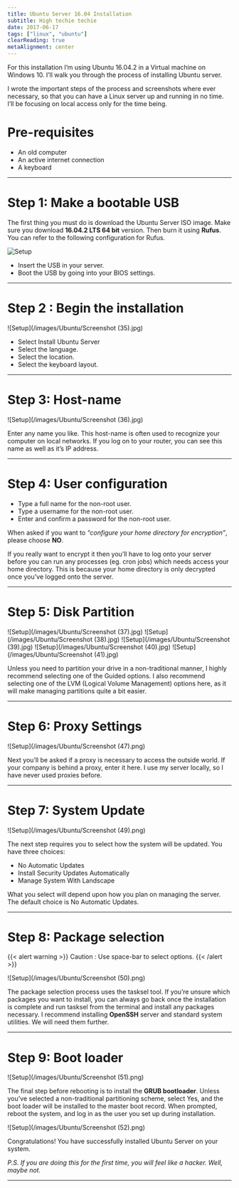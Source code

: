 ```yaml
---
title: Ubuntu Server 16.04 Installation
subtitle: High techie techie
date: 2017-06-17
tags: ["linux", "ubuntu"]
clearReading: true
metaAlignment: center
---
```


<!--toc-->


For this installation I’m using Ubuntu 16.04.2 in a Virtual machine on Windows 10. I’ll walk you through the process of installing Ubuntu server.
<!--more-->


I wrote the important steps of the process and screenshots where ever necessary, so that you can have a Linux server up and running in no time. I’ll be focusing on local access only for the time being.


# Pre-requisites

* An old computer
* An active internet connection
* A keyboard

---
# Step 1: Make a bootable USB

The first thing you must do is download the Ubuntu Server ISO image. Make sure you download **16.04.2 LTS 64 bit** version. Then burn it using **Rufus**. You can refer to the following configuration for Rufus.

![Setup](/images/Ubuntu/rufus.png)

* Insert the USB in your server.
* Boot the USB by going into your BIOS settings.

---
# Step 2 : Begin the installation

![Setup](/images/Ubuntu/Screenshot (35).jpg)

* Select Install Ubuntu Server
* Select the language.
* Select the location.
* Select the keyboard layout.

---
# Step 3: Host-name

![Setup](/images/Ubuntu/Screenshot (36).jpg)

Enter any name you like. This host-name is often used to recognize your computer on local networks. If you log on to your router, you can see this name as well as it’s IP address.

---
# Step 4: User configuration


* Type a full name for the non-root user.
* Type a username for the non-root user.
* Enter and confirm a password for the non-root user.


When asked if you want to *“configure your home directory for encryption”*, please choose **NO**.

If you really want to encrypt it then you’ll have to log onto your server before you can run any processes (eg. cron jobs) which needs access your home directory. This is because your home directory is only decrypted once you’ve logged onto the server.

---
# Step 5: Disk Partition

![Setup](/images/Ubuntu/Screenshot (37).jpg)
![Setup](/images/Ubuntu/Screenshot (38).jpg)
![Setup](/images/Ubuntu/Screenshot (39).jpg)
![Setup](/images/Ubuntu/Screenshot (40).jpg)
![Setup](/images/Ubuntu/Screenshot (41).jpg)

Unless you need to partition your drive in a non-traditional manner, I highly recommend selecting one of the Guided options.
I also recommend selecting one of the LVM (Logical Volume Management) options here, as it will make managing partitions quite a bit easier.

---
# Step 6: Proxy Settings

![Setup](/images/Ubuntu/Screenshot (47).png)

Next you’ll be asked if a proxy is necessary to access the outside world. If your company is behind a proxy, enter it here. I use my server locally, so I have never used proxies before.

---
# Step 7: System Update

![Setup](/images/Ubuntu/Screenshot (49).png)

The next step requires you to select how the system will be updated. You have three choices:

* No Automatic Updates
* Install Security Updates Automatically
* Manage System With Landscape

What you select will depend upon how you plan on managing the server. The default choice is No Automatic Updates.

---
# Step 8: Package selection

{{< alert warning >}}
Caution : Use space-bar to select options.
{{< /alert >}}

![Setup](/images/Ubuntu/Screenshot (50).png)

The package selection process uses the tasksel tool. If you’re unsure which packages you want to install, you can always go back once the installation is complete and run tasksel from the terminal and install any packages necessary.
I recommend installing **OpenSSH** server and standard system utilities. We will need them further.

---
# Step 9: Boot loader

![Setup](/images/Ubuntu/Screenshot (51).png)

The final step before rebooting is to install the **GRUB bootloader**. Unless you’ve selected a non-traditional partitioning scheme, select Yes, and the boot loader will be installed to the master boot record.
When prompted, reboot the system, and log in as the user you set up during installation.

![Setup](/images/Ubuntu/Screenshot (52).png)

Congratulations! You have successfully installed Ubuntu Server on your system.

*P.S. If you are doing this for the first time, you will feel like a hacker. Well, maybe not.*

---
